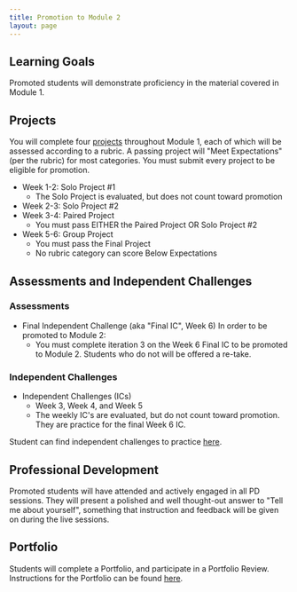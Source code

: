 ```yaml
---
title: Promotion to Module 2
layout: page
---
```


## Learning Goals

Promoted students will demonstrate proficiency in the material covered in Module 1.

## Projects

You will complete four [projects](../projects/) throughout Module 1, each of which will be assessed according to a rubric. A passing project will "Meet Expectations" (per the rubric) for most categories. You must submit every project to be eligible for promotion.

* Week 1-2: Solo Project #1
  * The Solo Project is evaluated, but does not count toward promotion
* Week 2-3: Solo Project #2
* Week 3-4: Paired Project
  * You must pass EITHER the Paired Project OR Solo Project #2
* Week 5-6: Group Project
  * You must pass the Final Project
  * No rubric category can score Below Expectations

## Assessments and Independent Challenges

### Assessments
* Final Independent Challenge (aka "Final IC", Week 6)
  In order to be promoted to Module 2:
  * You must complete iteration 3 on the Week 6 Final IC to be promoted to Module 2. Students who do not will be offered a re-take.

### Independent Challenges
* Independent Challenges (ICs)
  * Week 3, Week 4, and Week 5 
  * The weekly IC's are evaluated, but do not count toward promotion. They are practice for the final Week 6 IC.

Student can find independent challenges to practice [here](https://github.com/turingschool-examples/se-mod1-exercises/blob/main/practice_independent_challenges/README.md). 

## Professional Development

Promoted students will have attended and actively engaged in all PD sessions. They will present a polished and well thought-out answer to "Tell me about yourself", something that instruction and feedback will be given on during the live sessions.

## Portfolio

Students will complete a Portfolio, and participate in a Portfolio Review. Instructions for the Portfolio can be found [here](./portfolio_guidelines).
